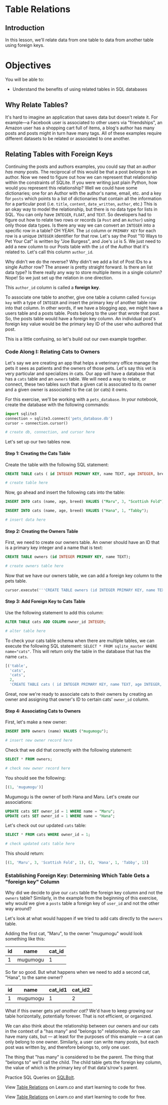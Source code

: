 
# Table Relations

## Introduction

In this lesson, we'll relate data from one table to data from another table using foreign keys. 

# Objectives
You will be able to:
* Understand the benefits of using related tables in SQL databases

## Why Relate Tables?

It's hard to imagine an application that saves data but doesn't relate it. For example––a Facebook user is associated to other users via "friendships", an Amazon user has a shopping cart full of items, a blog's author has many posts and posts might in turn have many tags. All of these examples require different datasets to be related or associated to one another. 

## Relating Tables with Foreign Keys

Continuing the posts and authors examples, you could say that an author *has many* posts. The reciprocal of this would be that a post *belongs to* an author. Now we need to figure out how we can represent that relationship within the constraints of SQLite. If you were writing just plain Python, how would you represent this relationship? Well we could have some dictionaries; one for an Author with the author's name, email, etc. and a key for `posts` which points to a list of dictionaries that contain all the information for a particular post (i.e. `title`, `content`, `date_written`, `author`, etc.) This is an okay way to model the relationship, but there is no data type for lists in SQL. You can only have `INTEGER`, `FLOAT`, and `TEXT`. So developers had to figure out how to relate two rows or records (a `Post` and an `Author`) using only those data types. Is there any way we can convert an `INTEGER` into a specific row in a table? OH YEAH. The `id` column or `PRIMARY KEY` for each row is a unique `INTEGER` identifier for that row. Let's say the Post "10 Ways to Pet Your Cat" is written by "Joe Burgess", and Joe's `id` is 5. We just need to add a new column to our Posts table with the `id` of the Author that it's related to. Let's call this column `author_id`.

Why didn't we do the reverse? Why didn't we add a list of Post IDs to a single Author row? The answer is pretty straight forward. Is there an list data type? Is there really any way to store multiple items in a single column? Nope! So we just set up the relation in one direction.

This `author_id` column is called a **foreign key**.

To associate one table to another, give one table a column called `foreign key` with a type of `INTEGER` and insert the primary key of another table row into that column. In other words, if we have a blogging app, we might have a users table and a posts table. Posts belong to the user that wrote that post. So, the posts table would have a foreign key column. An individual post's foreign key value would be the primary key ID of the user who authored that post. 

This is a little confusing, so let's build out our own example together. 

### Code Along I: Relating Cats to Owners

Let's say we are creating an app that helps a veterinary office manage the pets it sees as patients and the owners of those pets. Let's say this vet is very particular and specializes in cats. Our app will have a database that has a `cats` table and an `owners` table. We will need a way to relate, or connect, these two tables such that a given cat is associated to its owner and a given owner is associated to the cat (or cats) it owns.

For this exercise, we'll be working with a `pets_database`. In your notebook, create the database with the following commands:
```python
import sqlite3
connection = sqlite3.connect('pets_database.db')
cursor = connection.cursor()
```


```python
# create db, connection, and cursor here
```

Let's set up our two tables now. 

#### Step 1: Creating the Cats Table

Create the table with the following SQL statement:

```sql
CREATE TABLE cats ( id INTEGER PRIMARY KEY, name TEXT, age INTEGER, breed TEXT);
```


```python
# create table here
```

Now, go ahead and insert the following cats into the table:

```sql
INSERT INTO cats (name, age, breed) VALUES ("Maru", 3, "Scottish Fold");

INSERT INTO cats (name, age, breed) VALUES ("Hana", 1, "Tabby");
```


```python
# insert data here
```

#### Step 2: Creating the Owners Table

First, we need to create our owners table. An owner should have an ID that is a primary key integer and a name that is text: 

```sql
CREATE TABLE owners (id INTEGER PRIMARY KEY, name TEXT);
```


```python
# create owners table here
```

Now that we have our owners table, we can add a foreign key column to the pets table. 


```python
cursor.execute('''CREATE TABLE owners (id INTEGER PRIMARY KEY, name TEXT);''')
```

#### Step 3: Add Foreign Key to Cats Table

Use the following statement to add this column: 

```sql
ALTER TABLE cats ADD COLUMN owner_id INTEGER;
```


```python
# alter table here
```

To check your cats table schema when there are multiple tables, we can execute the following SQL statement: `SELECT * FROM sqlite_master WHERE name="cats"`. This will return only the table in the database that has the name `cats`.

```python
[('table',
  'cats',
  'cats',
  2,
  'CREATE TABLE cats ( id INTEGER PRIMARY KEY, name TEXT, age INTEGER, breed TEXT)')]
```

Great, now we're ready to associate cats to their owners by creating an owner and assigning that owner's ID to certain cats' `owner_id` column.

 #### Step 4: Associating Cats to Owners

First, let's make a new owner: 

```sql
INSERT INTO owners (name) VALUES ("mugumogu");
```


```python
# insert new owner record here
```

Check that we did that correctly with the following statement: 

```sql
SELECT * FROM owners;
```


```python
# check new owner record here
```

You should see the following: 


```sql
[(1, 'mugumogu')]
```

Mugumogu is the owner of both Hana and Maru. Let's create our associations: 

```sql
UPDATE cats SET owner_id = 1 WHERE name = "Maru";
UPDATE cats SET owner_id = 1 WHERE name = "Hana";
```

Let's check out our updated `cats` table: 

```sql
SELECT * FROM cats WHERE owner_id = 1;
```


```python
# check updated cats table here
```

This should return:

```sql
[(1, 'Maru', 3, 'Scottish Fold', 1), (2, 'Hana', 1, 'Tabby', 1)]
```

### Establishing Foreign Key: Determining Which Table Gets a "foreign key" Column

Why did we decide to give our `cats` table the foreign key column and not the `owners` table? Similarly, in the example from the beginning of this exercise, why would we give a `posts` table a foreign key of `user_id` and not the other way around? 

Let's look at what would happen if we tried to add cats directly to the `owners` table.

Adding the first cat, "Maru", to the owner "mugumogu" would look something like this: 

| id | name | cat_id|
|----|------|-------|
| 1  | mugumogu | 1 |

So far so good. But what happens when we need to add a second cat, "Hana", to the same owner?

| id | name | cat_id1| cat_id2 |
|----|------|-------|----------|
| 1  | mugumogu | 1 | 2        |

What if this owner gets *yet another cat?* We'd have to keep growing our table horizontally, potentially forever. That is not efficient, or organized. 

We can also think about the relationship between our owners and our cats in the context of a "has many" and "belongs to" relationship. An owner can have many cats, but –– at least for the purposes of this example –– a cat can only belong to one owner. Similarly, a user can write many posts, but each post was written by, and therefore belongs to, only one user.

The thing that "has many" is considered to be the parent. The thing that "belongs to" we'll call the child. The child table gets the foreign key column, the value of which is the primary key of that data's/row's parent. 

Practice SQL Queries on <a href="http://sqlbolt.com/lesson/select_queries_review">SQLBolt</a>.

<p data-visibility='hidden'>View <a href='https://learn.co/lessons/sql-table-relations-readme' title='Table Relations'>Table Relations</a> on Learn.co and start learning to code for free.</p>

<p class='util--hide'>View <a href='https://learn.co/lessons/sql-table-relations-readme'>Table Relations</a> on Learn.co and start learning to code for free.</p>


